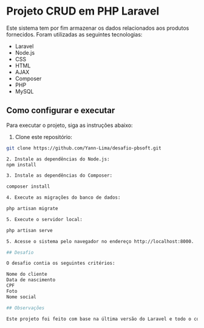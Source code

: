 # Projeto CRUD em PHP Laravel

Este sistema tem por fim armazenar os dados relacionados aos produtos fornecidos. Foram utilizadas as seguintes tecnologias:

- Laravel
- Node.js
- CSS
- HTML
- AJAX
- Composer
- PHP
- MySQL

## Como configurar e executar

Para executar o projeto, siga as instruções abaixo:

1. Clone este repositório:

```bash
git clone https://github.com/Yann-Lima/desafio-pbsoft.git

2. Instale as dependências do Node.js:
npm install

3. Instale as dependências do Composer:

composer install

4. Execute as migrações do banco de dados:

php artisan migrate

5. Execute o servidor local:

php artisan serve

5. Acesse o sistema pelo navegador no endereço http://localhost:8000.

## Desafio

O desafio contia os seguintes critérios:

Nome do cliente
Data de nascimento
CPF
Foto
Nome social

## Observações

Este projeto foi feito com base na última versão do Laravel e todo o conteúdo utilizado foi retirado do site oficial do Laravel.